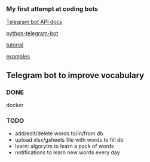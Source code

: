 ### My first attempt at coding bots

[Telegram bot API docs](https://core.telegram.org/bots/api)

[python-telegram-bot](https://github.com/python-telegram-bot/python-telegram-bot)

[tutorial](https://github.com/python-telegram-bot/python-telegram-bot/wiki/Extensions-%E2%80%93-Your-first-Bot)

[examples](https://github.com/python-telegram-bot/python-telegram-bot/tree/master/examples)


## Telegram bot to improve vocabulary

### DONE

docker

### TODO

+ add/edit/delete words to/in/from db
+ upload xlsx/gsheets file with words to fill db
+ learn: algorytm to learn a pack of words
+ notifications to learn new words every day
